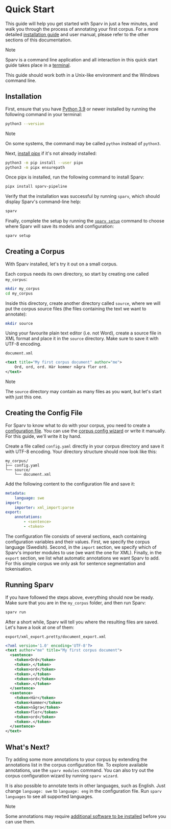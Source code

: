 # Quick Start

This guide will help you get started with Sparv in just a few minutes, and walk you through the process of annotating
your first corpus. For a more detailed [installation guide](installation-and-setup.md) and
user manual, please refer to the other sections of this documentation.

> [!NOTE]
>
> Sparv is a command line application and all interaction in this quick start guide takes place in a
> [terminal](https://en.wikipedia.org/wiki/Terminal_emulator).
>
> This guide should work both in a Unix-like environment and the Windows command line.

## Installation

First, ensure that you have [Python 3.9](https://python.org/) or newer installed by running the following
command in your terminal:

```sh
python3 --version
```

> [!NOTE]
> On some systems, the command may be called `python` instead of `python3`.

Next, [install pipx](https://pipx.pypa.io/stable/installation/) if it's not already installed:

```sh
python3 -m pip install --user pipx
python3 -m pipx ensurepath
```

Once pipx is installed, run the following command to install Sparv:

```sh
pipx install sparv-pipeline
```

Verify that the installation was successful by running `sparv`, which should display Sparv's command-line help:

```sh
sparv
```

Finally, complete the setup by running the [`sparv setup`](installation-and-setup.md#sparv-data-directory) command to
choose where Sparv will save its models and configuration:

```sh
sparv setup
```

## Creating a Corpus

With Sparv installed, let's try it out on a small corpus.

Each corpus needs its own directory, so start by creating one called `my_corpus`:

```sh
mkdir my_corpus
cd my_corpus
```

Inside this directory, create another directory called `source`, where we will put the corpus source files (the files
containing the text we want to annotate):

```sh
mkdir source
```

Using your favourite plain text editor (i.e. not Word), create a source file in XML format and place it in the `source`
directory. Make sure to save it with UTF-8 encoding.

`document.xml`

```xml
<text title="My first corpus document" author="me">
    Ord, ord, ord. Här kommer några fler ord.
</text>
```

> [!NOTE]
> The `source` directory may contain as many files as you want, but let's start with just this one.

## Creating the Config File

For Sparv to know what to do with your corpus, you need to create a [configuration file](corpus-configuration.md).
You can use the [corpus config wizard](corpus-configuration.md#corpus-config-wizard) or write it manually. For this
guide, we'll write it by hand.

Create a file called `config.yaml` directly in your corpus directory and save it with UTF-8 encoding. Your directory
structure should now look like this:

```text
my_corpus/
├── config.yaml
└── source/
    └── document.xml
```

Add the following content to the configuration file and save it:

```yaml
metadata:
    language: swe
import:
    importer: xml_import:parse
export:
    annotations:
        - <sentence>
        - <token>
```

The configuration file consists of several sections, each containing configuration variables and their values. First,
we specify the corpus language (Swedish). Second, in the `import` section, we specify which of
Sparv's importer modules to use (we want the one for XML). Finally, in the `export` section, we list what
automatic annotations we want Sparv to add. For this simple corpus we only ask for sentence segmentation and
tokenisation.

## Running Sparv

If you have followed the steps above, everything should now be ready. Make sure that you are in the `my_corpus` folder,
and then run Sparv:

```sh
sparv run
```

After a short while, Sparv will tell you where the resulting files are saved. Let's have a look at one of them:

`export/xml_export.pretty/document_export.xml`

```xml
<?xml version='1.0' encoding='UTF-8'?>
<text author="me" title="My first corpus document">
  <sentence>
    <token>Ord</token>
    <token>,</token>
    <token>ord</token>
    <token>,</token>
    <token>ord</token>
    <token>.</token>
  </sentence>
  <sentence>
    <token>Här</token>
    <token>kommer</token>
    <token>några</token>
    <token>fler</token>
    <token>ord</token>
    <token>.</token>
  </sentence>
</text>
```

## What's Next?

Try adding some more annotations to your corpus by extending the annotations list in the corpus configuration file. To
explore available annotations, use the `sparv modules` command. You can also try out the corpus configuration
wizard by running `sparv wizard`.

It is also possible to annotate texts in other languages, such as English. Just change `language: swe` to
`language: eng` in the configuration file. Run `sparv languages` to see all supported languages.

> [!NOTE]
> Some annotations may require
> [additional software to be installed](installation-and-setup.md#installing-additional-third-party-software)
> before you can use them.
